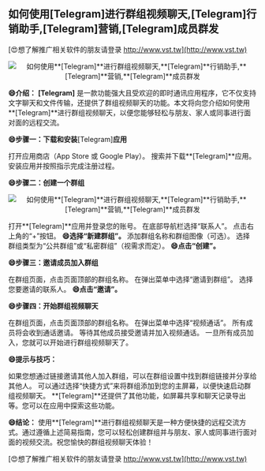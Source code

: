 ## **如何使用**[Telegram]**进行群组视频聊天,**[Telegram]**行销助手,**[Telegram]**营销,**[Telegram]**成员群发**

[😍想了解推广相关软件的朋友请登录 http://www.vst.tw](http://www.vst.tw)

 <center><img src="https://vst.tw/MP4/tuiguang/png/2.png" alt="如何使用**[Telegram]**进行群组视频聊天,**[Telegram]**行销助手,**[Telegram]**营销,**[Telegram]**成员群发"></center>

**😄介绍：**
**[Telegram]** 是一款功能强大且受欢迎的即时通讯应用程序，它不仅支持文字聊天和文件传输，还提供了群组视频聊天的功能。本文将向您介绍如何使用**[Telegram]**进行群组视频聊天，以便您能够轻松与朋友、家人或同事进行面对面的远程交流。

**😄步骤一：下载和安装**[Telegram]**应用**

打开应用商店（App Store 或 Google Play）。
搜索并下载**[Telegram]**应用。
安装应用并按照指示完成注册过程。

**😄步骤二：创建一个群组**

 <center><img src="https://vst.tw/MP4/tuiguang/png/8.png" alt="如何使用**[Telegram]**进行群组视频聊天,**[Telegram]**行销助手,**[Telegram]**营销,**[Telegram]**成员群发"></center>

打开**[Telegram]**应用并登录您的账号。
在底部导航栏选择“联系人”。
点击右上角的“+”按钮。
**😄选择“新建群组”。**
添加群组名称和群组图像（可选）。
选择群组类型为“公共群组”或“私密群组”（视需求而定）。
**😄点击“创建”。**

**😄步骤三：邀请成员加入群组**

在群组页面，点击页面顶部的群组名称。
在弹出菜单中选择“邀请到群组”。
选择您要邀请的联系人。
**😄点击“邀请”。**

**😄步骤四：开始群组视频聊天**

在群组页面，点击页面顶部的群组名称。
在弹出菜单中选择“视频通话”。
所有成员将会收到通话邀请。
等待其他成员接受邀请并加入视频通话。
一旦所有成员加入，您就可以开始进行群组视频聊天了。

**😄提示与技巧：**

如果您想通过链接邀请其他人加入群组，可以在群组设置中找到群组链接并分享给其他人。
可以通过选择“快捷方式”来将群组添加到您的主屏幕，以便快速启动群组视频聊天。
**[Telegram]**还提供了其他功能，如屏幕共享和聊天记录导出等。您可以在应用中探索这些功能。

**😄结论：**
使用**[Telegram]**进行群组视频聊天是一种方便快捷的远程交流方式。通过遵循上述简易指南，您可以轻松创建群组并与朋友、家人或同事进行面对面的视频交流。祝您愉快的群组视频聊天体验！

[😍想了解推广相关软件的朋友请登录 http://www.vst.tw](http://www.vst.tw)



